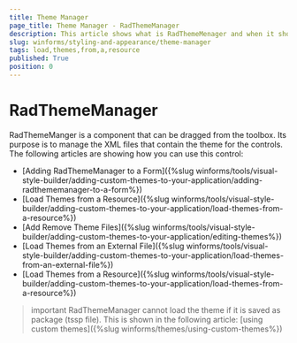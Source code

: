 ```yaml
---
title: Theme Manager
page_title: Theme Manager - RadThemeManager
description: This article shows what is RadThemeMenager and when it should be used.
slug: winforms/styling-and-appearance/theme-manager
tags: load,themes,from,a,resource
published: True
position: 0
---
```



# RadThemeManager

RadThemeManger is a component that can be dragged from the toolbox. Its purpose is to manage the XML files that contain the theme for the controls. The following articles are showing how you can use this control: 

* [Adding RadThemeManager to a Form]({%slug winforms/tools/visual-style-builder/adding-custom-themes-to-your-application/adding-radthememanager-to-a-form%})
* [Load Themes from a Resource]({%slug winforms/tools/visual-style-builder/adding-custom-themes-to-your-application/load-themes-from-a-resource%})
* [Add Remove Theme Files]({%slug winforms/tools/visual-style-builder/adding-custom-themes-to-your-application/editing-themes%})
* [Load Themes from an External File]({%slug winforms/tools/visual-style-builder/adding-custom-themes-to-your-application/load-themes-from-an-external-file%})
* [Load Themes from a Resource]({%slug winforms/tools/visual-style-builder/adding-custom-themes-to-your-application/load-themes-from-a-resource%})

>important RadThemeManager cannot load the theme if it is saved as package (tssp file). This is shown in the following article: [using custom themes]({%slug winforms/themes/using-custom-themes%})

 

